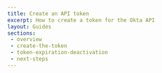 ```yaml
---
title: Create an API token
excerpt: How to create a token for the Okta API
layout: Guides
sections:
 - overview
 - create-the-token
 - token-expiration-deactivation
 - next-steps
---
```

